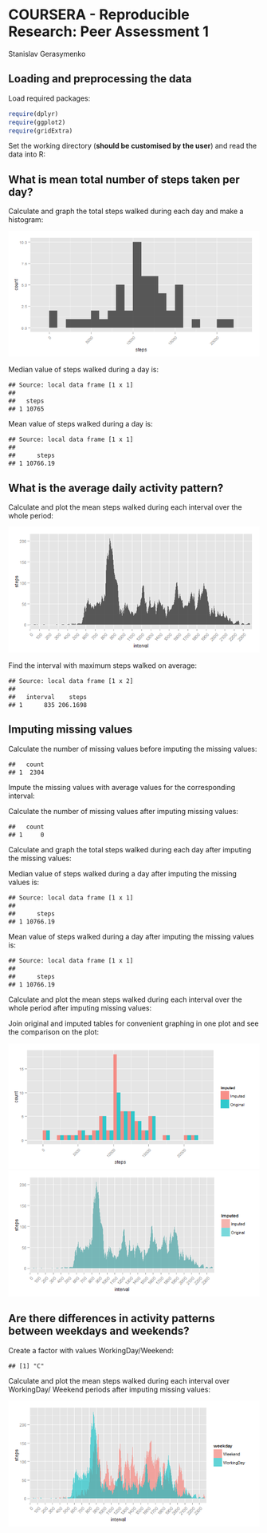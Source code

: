 # COURSERA - Reproducible Research: Peer Assessment 1
Stanislav Gerasymenko  


## Loading and preprocessing the data

Load required packages:

```r
require(dplyr)
require(ggplot2)
require(gridExtra)
```



Set the working directory (**should be customised by the user**) and read the
data into R:



## What is mean total number of steps taken per day?

Calculate and graph the total steps walked during each day and make a histogram:


![](Figures/unnamed-chunk-4-1.png) 

Median value of steps walked during a day is:

```
## Source: local data frame [1 x 1]
## 
##   steps
## 1 10765
```

Mean value of steps walked during a day is:

```
## Source: local data frame [1 x 1]
## 
##      steps
## 1 10766.19
```


## What is the average daily activity pattern?

Calculate and plot the mean steps walked during each interval over the 
whole period:


![](Figures/unnamed-chunk-8-1.png) 

Find the interval with maximum steps walked on average:

```
## Source: local data frame [1 x 2]
## 
##   interval    steps
## 1      835 206.1698
```

## Imputing missing values

Calculate the number of missing values before imputing the missing values:

```
##   count
## 1  2304
```

Impute the missing values with average values for the corresponding interval:


Calculate the number of missing values after imputing missing values:

```
##   count
## 1     0
```

Calculate and graph the total steps walked during each day after imputing 
the missing values:


Median value of steps walked during a day after imputing the missing values is:

```
## Source: local data frame [1 x 1]
## 
##      steps
## 1 10766.19
```

Mean value of steps walked during a day after imputing the missing values is:

```
## Source: local data frame [1 x 1]
## 
##      steps
## 1 10766.19
```

Calculate and plot the mean steps walked during each interval over the 
whole period after imputing missing values:


Join original and imputed tables for convenient graphing in one plot and see the
comparison on the plot:


![](Figures/unnamed-chunk-18-1.png) ![](Figures/unnamed-chunk-18-2.png) 

## Are there differences in activity patterns between weekdays and weekends?

Create a factor with values WorkingDay/Weekend:

```
## [1] "C"
```

Calculate and plot the mean steps walked during each interval 
over WorkingDay/ Weekend periods after imputing missing values:


![](Figures/unnamed-chunk-21-1.png) 


